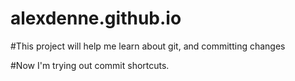# alexdenne.github.io

#This project will help me learn about git, and committing changes 

#Now I'm trying out commit shortcuts.
